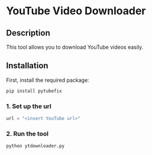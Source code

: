 # YouTube Video Downloader

## Description

This tool allows you to download YouTube videos easily. 

## Installation

First, install the required package:

```bash
pip install pytubefix
```

### 1. Set up the url 
```python
url = "<insert YouTube url>"
```
### 2. Run the tool
```python
python ytdownloader.py
```

